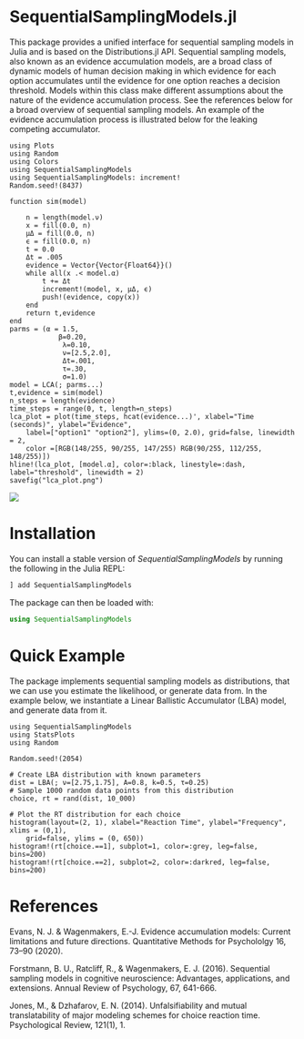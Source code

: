 # SequentialSamplingModels.jl

This package provides a unified interface for sequential sampling models in Julia and is based on the Distributions.jl API.
Sequential sampling models, also known as an evidence accumulation models, are a broad class of dynamic models of human decision making in which evidence for each option accumulates until the evidence for one option reaches a decision threshold. Models within this class make different assumptions about the nature of the evidence accumulation process. See the references below for a broad overview of sequential sampling models. An example of the evidence accumulation process is illustrated below for the leaking competing accumulator.

```@setup accumulation
using Plots
using Random
using Colors
using SequentialSamplingModels
using SequentialSamplingModels: increment!
Random.seed!(8437)

function sim(model)

    n = length(model.ν)
    x = fill(0.0, n)
    μΔ = fill(0.0, n)
    ϵ = fill(0.0, n)
    t = 0.0
    Δt = .005
    evidence = Vector{Vector{Float64}}()
    while all(x .< model.α)
        t += Δt
        increment!(model, x, μΔ, ϵ)
        push!(evidence, copy(x))
    end
    return t,evidence
end
parms = (α = 1.5,
            β=0.20,
             λ=0.10,
             ν=[2.5,2.0],
             Δt=.001,
             τ=.30,
             σ=1.0)
model = LCA(; parms...)
t,evidence = sim(model)
n_steps = length(evidence)
time_steps = range(0, t, length=n_steps)
lca_plot = plot(time_steps, hcat(evidence...)', xlabel="Time (seconds)", ylabel="Evidence",
    label=["option1" "option2"], ylims=(0, 2.0), grid=false, linewidth = 2,
    color =[RGB(148/255, 90/255, 147/255) RGB(90/255, 112/255, 148/255)])
hline!(lca_plot, [model.α], color=:black, linestyle=:dash, label="threshold", linewidth = 2)
savefig("lca_plot.png")
```

![](lca_plot.png)
# Installation

You can install a stable version of *SequentialSamplingModels* by running the following in the Julia REPL:

```julia
] add SequentialSamplingModels
```

The package can then be loaded with:

```julia
using SequentialSamplingModels
```

# Quick Example

The package implements sequential sampling models as distributions, that we can use you estimate the likelihood, or generate data from. In the example below, we instantiate a Linear Ballistic Accumulator (LBA) model, and generate data from it.

```@example quick_example
using SequentialSamplingModels
using StatsPlots
using Random

Random.seed!(2054)

# Create LBA distribution with known parameters
dist = LBA(; ν=[2.75,1.75], A=0.8, k=0.5, τ=0.25)
# Sample 1000 random data points from this distribution
choice, rt = rand(dist, 10_000)

# Plot the RT distribution for each choice
histogram(layout=(2, 1), xlabel="Reaction Time", ylabel="Frequency", xlims = (0,1),
    grid=false, ylims = (0, 650))
histogram!(rt[choice.==1], subplot=1, color=:grey, leg=false, bins=200)
histogram!(rt[choice.==2], subplot=2, color=:darkred, leg=false, bins=200)
```

# References
Evans, N. J. & Wagenmakers, E.-J. Evidence accumulation models: Current limitations and future directions. Quantitative Methods for Psychololgy 16, 73–90 (2020).

Forstmann, B. U., Ratcliff, R., & Wagenmakers, E. J. (2016). Sequential sampling models in cognitive neuroscience: Advantages, applications, and extensions. Annual Review of Psychology, 67, 641-666.

Jones, M., & Dzhafarov, E. N. (2014). Unfalsifiability and mutual translatability of major modeling schemes for choice reaction time. Psychological Review, 121(1), 1.